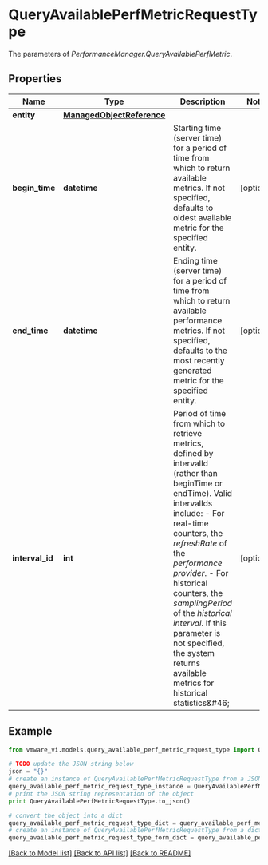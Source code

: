 # QueryAvailablePerfMetricRequestType

The parameters of *PerformanceManager.QueryAvailablePerfMetric*. 

## Properties
Name | Type | Description | Notes
------------ | ------------- | ------------- | -------------
**entity** | [**ManagedObjectReference**](ManagedObjectReference.md) |  | 
**begin_time** | **datetime** | Starting time (server time) for a period of time from which to return available metrics. If not specified, defaults to oldest available metric for the specified entity.  | [optional] 
**end_time** | **datetime** | Ending time (server time) for a period of time from which to return available performance metrics. If not specified, defaults to the most recently generated metric for the specified entity.  | [optional] 
**interval_id** | **int** | Period of time from which to retrieve metrics, defined by intervalId (rather than beginTime or endTime). Valid intervalIds include: - For real-time counters, the *refreshRate* of   the *performance   provider*. - For historical counters, the *samplingPeriod* of the *historical interval*.     If this parameter is not specified, the system returns available metrics for historical statistics&amp;#46;  | [optional] 

## Example

```python
from vmware_vi.models.query_available_perf_metric_request_type import QueryAvailablePerfMetricRequestType

# TODO update the JSON string below
json = "{}"
# create an instance of QueryAvailablePerfMetricRequestType from a JSON string
query_available_perf_metric_request_type_instance = QueryAvailablePerfMetricRequestType.from_json(json)
# print the JSON string representation of the object
print QueryAvailablePerfMetricRequestType.to_json()

# convert the object into a dict
query_available_perf_metric_request_type_dict = query_available_perf_metric_request_type_instance.to_dict()
# create an instance of QueryAvailablePerfMetricRequestType from a dict
query_available_perf_metric_request_type_form_dict = query_available_perf_metric_request_type.from_dict(query_available_perf_metric_request_type_dict)
```
[[Back to Model list]](../README.md#documentation-for-models) [[Back to API list]](../README.md#documentation-for-api-endpoints) [[Back to README]](../README.md)



